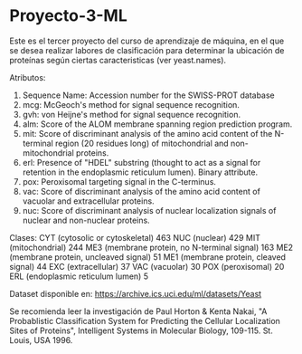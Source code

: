 # Proyecto-3-ML

Este es el tercer proyecto del curso de aprendizaje de máquina, en el que se desea realizar labores de clasificación para determinar la ubicación
de proteínas según ciertas caracteristicas (ver yeast.names).

Atributos:
1. Sequence Name: Accession number for the SWISS-PROT database
2. mcg: McGeoch's method for signal sequence recognition.
3. gvh: von Heijne's method for signal sequence recognition.
4. alm: Score of the ALOM membrane spanning region prediction program.
5. mit: Score of discriminant analysis of the amino acid content of
	   the N-terminal region (20 residues long) of mitochondrial and 
           non-mitochondrial proteins.
6. erl: Presence of "HDEL" substring (thought to act as a signal for
	   retention in the endoplasmic reticulum lumen). Binary attribute.
7. pox: Peroxisomal targeting signal in the C-terminus.
8. vac: Score of discriminant analysis of the amino acid content of
           vacuolar and extracellular proteins.
9. nuc: Score of discriminant analysis of nuclear localization signals
	   of nuclear and non-nuclear proteins.

Clases:
CYT (cytosolic or cytoskeletal)                    463
NUC (nuclear)                                      429
MIT (mitochondrial)                                244
ME3 (membrane protein, no N-terminal signal)       163
ME2 (membrane protein, uncleaved signal)            51
ME1 (membrane protein, cleaved signal)              44
EXC (extracellular)                                 37
VAC (vacuolar)                                      30
POX (peroxisomal)                                   20
ERL (endoplasmic reticulum lumen)                    5

Dataset disponible en: https://archive.ics.uci.edu/ml/datasets/Yeast

Se recomienda leer la investigación de Paul Horton & Kenta Nakai, 
"A Probablistic Classification System for Predicting the Cellular Localization Sites of Proteins", Intelligent Systems in Molecular Biology, 109-115. St. Louis, USA 1996. 

